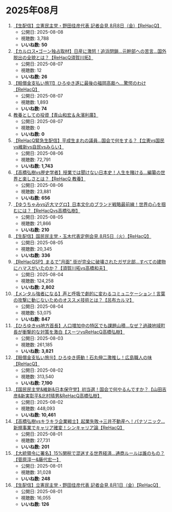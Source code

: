 # 2025年08月

1.  [【生配信】立憲民主党・野田佳彦代表 記者会見 8月8日（金）【ReHacQ】](https://www.youtube.com/watch?v=fAnZy3rYHfI)
    -   公開日: 2025-08-08
    -   視聴数: 3,788
    -   **いいね数: 50**
2.  [【カルロス•ゴーン独占取材】日産に激怒！追浜閉鎖...元幹部への苦言...国外脱出の全貌とは？【ReHacQ須賀川拓】](https://www.youtube.com/watch?v=loEb4IWVkAs)
    -   公開日: 2025-08-07
    -   視聴数: 12
    -   **いいね数: 26**
3.  [【賠償金支払い旅11】ひろゆき遂に最後の福岡高裁へ...驚愕のわけ【ReHacQ】](https://www.youtube.com/watch?v=CSN2MQ_ZHUY)
    -   公開日: 2025-08-07
    -   視聴数: 1,893
    -   **いいね数: 74**
4.  [教養としての投資【青山和宏＆永濱利廣】](https://www.youtube.com/watch?v=lJ5qNDYVJ8A)
    -   公開日: 2025-08-07
    -   視聴数: 0
    -   **いいね数: 0**
5.  [【ReHacQ緊急生配信】平成生まれの議員\...国会で何をする？【立憲vs国民vs維新vs自民vsみらい】](https://www.youtube.com/watch?v=uWcy3kCV-3E)
    -   公開日: 2025-08-06
    -   視聴数: 72,791
    -   **いいね数: 1,743**
6.  [【高橋弘樹vs歴史学者】授業では聞けない日本史！人生を賭ける...編纂の世界と楽しさとは？【ReHacQ 教養】](https://www.youtube.com/watch?v=uAIFFxmhEYg)
    -   公開日: 2025-08-06
    -   視聴数: 23,881
    -   **いいね数: 656**
7.  [【ゆうちゃみvs近大マグロ】日本文化のブランド戦略最前線！世界の心を掴むには？【ReHacQvs高橋弘樹】](https://www.youtube.com/watch?v=hwTQDuHBTt8)
    -   公開日: 2025-08-05
    -   視聴数: 21,866
    -   **いいね数: 210**
8.  [【生配信】国民民主党・玉木代表定例会見 8月5日（火）【ReHacQ】](https://www.youtube.com/watch?v=IxzdLJASVBk)
    -   公開日: 2025-08-05
    -   視聴数: 20,345
    -   **いいね数: 336**
9.  [【ReHacQSP】まるで"月面" 街が完全に破壊されたガザ北部\...すべての建物にハマスがいたのか？【須賀川拓vs高橋和夫】](https://www.youtube.com/watch?v=m4DOst3C5EQ)
    -   公開日: 2025-08-04
    -   視聴数: 124,258
    -   **いいね数: 2,802**
10. [【メンタル強者になる】声と呼吸で劇的に変わるコミュニケーション！言葉の攻撃に動じないためのオススメ技術とは？【呂布カルマ】](https://www.youtube.com/watch?v=E2Ayc48Egyw)
    -   公開日: 2025-08-04
    -   視聴数: 53,075
    -   **いいね数: 847**
11. [【ひろゆきvs地方首長】人口増加中の特区でも課題山積\...なぜ？過疎地域町長が衝撃的な対策を激白【スーツvsReHacQ高橋弘樹】](https://www.youtube.com/watch?v=8eDWyLWHX_c)
    -   公開日: 2025-08-03
    -   視聴数: 261,185
    -   **いいね数: 3,821**
12. [【賠償金支払い旅⑩】ひろゆき感動！石丸伸二激推し！広島職人の味【ReHacQ】](https://www.youtube.com/watch?v=cNONDXA1V18)
    -   公開日: 2025-08-02
    -   視聴数: 313,540
    -   **いいね数: 7,190**
13. [【国民民主党&維新&日本保守党】初当選！国会で何やるんですか？【山田吉彦&新実彰平&北村晴男&ReHacQ高橋弘樹】](https://www.youtube.com/watch?v=AcxQZHnuzMc)
    -   公開日: 2025-08-02
    -   視聴数: 448,093
    -   **いいね数: 10,461**
14. [【高橋弘樹vsキラキラ企業戦士】起業失敗→三井不動産へ！パナソニック...新規事業でキャリア確変！シンキャリア論【ReHacQ】](https://www.youtube.com/watch?v=DlwV6wXkfcw)
    -   公開日: 2025-08-01
    -   視聴数: 27,731
    -   **いいね数: 201**
15. [【大統領令に署名】15%関税で混迷する世界経済\...通商ルールは誰のもの？【菅原淳一&藤代宏一】](https://www.youtube.com/watch?v=1fRj3pR4oag)
    -   公開日: 2025-08-01
    -   視聴数: 31,028
    -   **いいね数: 248**
16. [【生配信】立憲民主党・野田佳彦代表 記者会見 8月1日（金）【ReHacQ】](https://www.youtube.com/watch?v=Jt4GQsWhC4E)
    -   公開日: 2025-08-01
    -   視聴数: 16,055
    -   **いいね数: 126**

